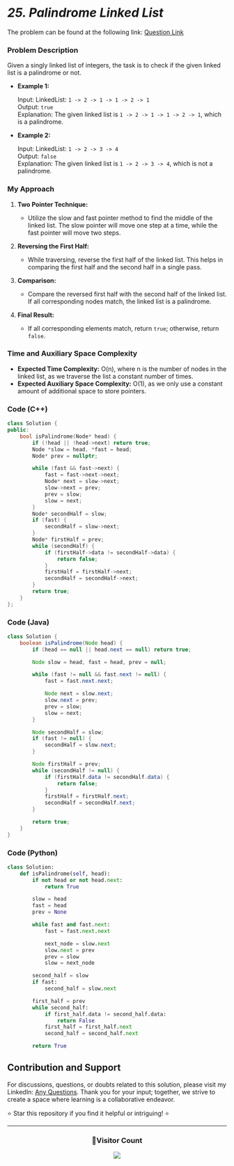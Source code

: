 # _25. Palindrome Linked List_

The problem can be found at the following link: [Question Link](https://www.geeksforgeeks.org/problems/check-if-linked-list-is-pallindrome/1)

### Problem Description

Given a singly linked list of integers, the task is to check if the given linked list is a palindrome or not.

- **Example 1:**

  Input: LinkedList: `1 -> 2 -> 1 -> 1 -> 2 -> 1`  
  Output: `true`  
  Explanation: The given linked list is `1 -> 2 -> 1 -> 1 -> 2 -> 1`, which is a palindrome.

- **Example 2:**

  Input: LinkedList: `1 -> 2 -> 3 -> 4`  
  Output: `false`  
  Explanation: The given linked list is `1 -> 2 -> 3 -> 4`, which is not a palindrome.

### My Approach

1. **Two Pointer Technique:**

   - Utilize the slow and fast pointer method to find the middle of the linked list. The slow pointer will move one step at a time, while the fast pointer will move two steps.

2. **Reversing the First Half:**

   - While traversing, reverse the first half of the linked list. This helps in comparing the first half and the second half in a single pass.

3. **Comparison:**

   - Compare the reversed first half with the second half of the linked list. If all corresponding nodes match, the linked list is a palindrome.

4. **Final Result:**
   - If all corresponding elements match, return `true`; otherwise, return `false`.

### Time and Auxiliary Space Complexity

- **Expected Time Complexity:** O(n), where n is the number of nodes in the linked list, as we traverse the list a constant number of times.
- **Expected Auxiliary Space Complexity:** O(1), as we only use a constant amount of additional space to store pointers.

### Code (C++)

```cpp
class Solution {
public:
    bool isPalindrome(Node* head) {
        if (!head || !head->next) return true;
        Node *slow = head, *fast = head;
        Node* prev = nullptr;

        while (fast && fast->next) {
            fast = fast->next->next;
            Node* next = slow->next;
            slow->next = prev;
            prev = slow;
            slow = next;
        }
        Node* secondHalf = slow;
        if (fast) {
            secondHalf = slow->next;
        }
        Node* firstHalf = prev;
        while (secondHalf) {
            if (firstHalf->data != secondHalf->data) {
                return false;
            }
            firstHalf = firstHalf->next;
            secondHalf = secondHalf->next;
        }
        return true;
    }
};
```

### Code (Java)

```java
class Solution {
    boolean isPalindrome(Node head) {
        if (head == null || head.next == null) return true;

        Node slow = head, fast = head, prev = null;

        while (fast != null && fast.next != null) {
            fast = fast.next.next;

            Node next = slow.next;
            slow.next = prev;
            prev = slow;
            slow = next;
        }

        Node secondHalf = slow;
        if (fast != null) {
            secondHalf = slow.next;
        }

        Node firstHalf = prev;
        while (secondHalf != null) {
            if (firstHalf.data != secondHalf.data) {
                return false;
            }
            firstHalf = firstHalf.next;
            secondHalf = secondHalf.next;
        }

        return true;
    }
}
```

### Code (Python)

```python
class Solution:
    def isPalindrome(self, head):
        if not head or not head.next:
            return True

        slow = head
        fast = head
        prev = None

        while fast and fast.next:
            fast = fast.next.next

            next_node = slow.next
            slow.next = prev
            prev = slow
            slow = next_node

        second_half = slow
        if fast:
            second_half = slow.next

        first_half = prev
        while second_half:
            if first_half.data != second_half.data:
                return False
            first_half = first_half.next
            second_half = second_half.next

        return True
```

## Contribution and Support

For discussions, questions, or doubts related to this solution, please visit my LinkedIn: [Any Questions](https://www.linkedin.com/in/patel-hetkumar-sandipbhai-8b110525a/). Thank you for your input; together, we strive to create a space where learning is a collaborative endeavor.

⭐ Star this repository if you find it helpful or intriguing! ⭐

---

<div align=center>
  <h3><b>📍Visitor Count</b></h3>
</div>

<p align="center">   
  <img src="https://visitor-badge.laobi.icu/badge?page_id=Hunterdii.GeeksforGeeks-POTD" />  
</p>
